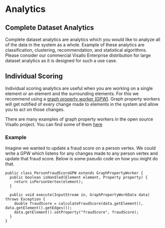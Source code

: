 # Analytics

## Complete Dataset Analytics

Complete dataset analytics are analytics which you would like to analyze all of the data in the system as a whole. Example of these analytics are classification, clustering, recommendation, and statistical algorithms. Please consider our commercial Visallo Enterprise distribution for large dataset analytics as it is designed for such a use case.

## Individual Scoring

Individual scoring analytics are useful when you are working on a single element or an element and the surrounding elements. For this we recommend using a [graph property worker (GPW)](https://github.com/v5analytics/visallo/blob/master/core/core/src/main/java/org/visallo/core/ingest/graphProperty/GraphPropertyWorker.java). Graph property workers will get notified of every change made to elements in the system and allow you to act on those changes.

There are many examples of graph property workers in the open source Visallo project. You can find some of them [here](https://github.com/v5analytics/visallo/search?q=%22extends+GraphPropertyWorker%22&type=Code)

### Example

Imagine we wanted to update a fraud score on a person vertex. We could write a GPW which listens for any changes made to any person vertex and update that fraud score. Below is some pseudo code on how you might do that.

```
public class PersonFraudScoreGPW extends GraphPropertyWorker {
  public boolean isHandled(Element element, Property property) {
    return isPersonVertex(element);
  }

  public void execute(InputStream in, GraphPropertyWorkData data) throws Exception {
    double fraudScore = calculateFraudScore(data.getElement(), data.getElement().getEdges());
    data.getElement().setProperty("fraudScore", fraudScore);
  }
}
```
